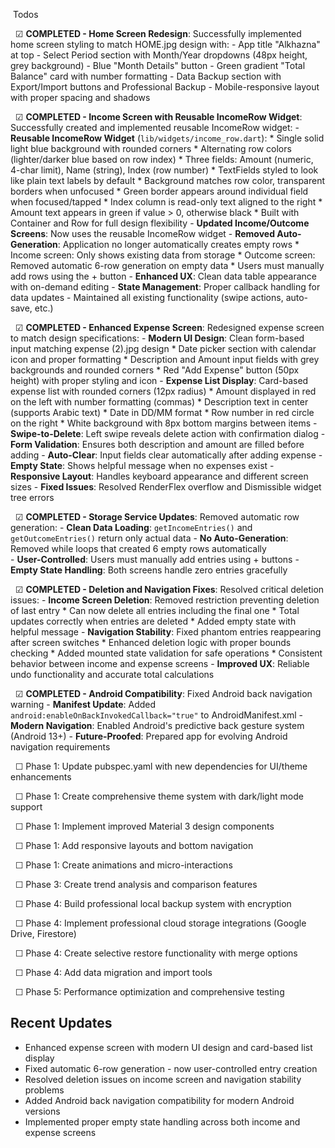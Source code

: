 &nbsp;Todos

&nbsp;   ☑ **COMPLETED - Home Screen Redesign**: Successfully implemented home screen styling to match HOME.jpg design with:
    - App title "Alkhazna" at top
    - Select Period section with Month/Year dropdowns (48px height, grey background)
    - Blue "Month Details" button
    - Green gradient "Total Balance" card with number formatting
    - Data Backup section with Export/Import buttons and Professional Backup
    - Mobile-responsive layout with proper spacing and shadows

&nbsp;   ☑ **COMPLETED - Income Screen with Reusable IncomeRow Widget**: Successfully created and implemented reusable IncomeRow widget:
    - **Reusable IncomeRow Widget** (`lib/widgets/income_row.dart`):
      * Single solid light blue background with rounded corners
      * Alternating row colors (lighter/darker blue based on row index)
      * Three fields: Amount (numeric, 4-char limit), Name (string), Index (row number)
      * TextFields styled to look like plain text labels by default
      * Background matches row color, transparent borders when unfocused
      * Green border appears around individual field when focused/tapped
      * Index column is read-only text aligned to the right
      * Amount text appears in green if value > 0, otherwise black
      * Built with Container and Row for full design flexibility
    - **Updated Income/Outcome Screens**: Now uses the reusable IncomeRow widget
    - **Removed Auto-Generation**: Application no longer automatically creates empty rows
      * Income screen: Only shows existing data from storage
      * Outcome screen: Removed automatic 6-row generation on empty data
      * Users must manually add rows using the + button
    - **Enhanced UX**: Clean data table appearance with on-demand editing
    - **State Management**: Proper callback handling for data updates
    - Maintained all existing functionality (swipe actions, auto-save, etc.)

&nbsp;   ☑ **COMPLETED - Enhanced Expense Screen**: Redesigned expense screen to match design specifications:
    - **Modern UI Design**: Clean form-based input matching expense (2).jpg design
      * Date picker section with calendar icon and proper formatting
      * Description and Amount input fields with grey backgrounds and rounded corners
      * Red "Add Expense" button (50px height) with proper styling and icon
    - **Expense List Display**: Card-based expense list with rounded corners (12px radius)
      * Amount displayed in red on the left with number formatting (commas)
      * Description text in center (supports Arabic text)
      * Date in DD/MM format
      * Row number in red circle on the right
      * White background with 8px bottom margins between items
    - **Swipe-to-Delete**: Left swipe reveals delete action with confirmation dialog
    - **Form Validation**: Ensures both description and amount are filled before adding
    - **Auto-Clear**: Input fields clear automatically after adding expense
    - **Empty State**: Shows helpful message when no expenses exist
    - **Responsive Layout**: Handles keyboard appearance and different screen sizes
    - **Fixed Issues**: Resolved RenderFlex overflow and Dismissible widget tree errors

&nbsp;   ☑ **COMPLETED - Storage Service Updates**: Removed automatic row generation:
    - **Clean Data Loading**: `getIncomeEntries()` and `getOutcomeEntries()` return only actual data
    - **No Auto-Generation**: Removed while loops that created 6 empty rows automatically  
    - **User-Controlled**: Users must manually add entries using + buttons
    - **Empty State Handling**: Both screens handle zero entries gracefully

&nbsp;   ☑ **COMPLETED - Deletion and Navigation Fixes**: Resolved critical deletion issues:
    - **Income Screen Deletion**: Removed restriction preventing deletion of last entry
      * Can now delete all entries including the final one
      * Total updates correctly when entries are deleted
      * Added empty state with helpful message
    - **Navigation Stability**: Fixed phantom entries reappearing after screen switches
      * Enhanced deletion logic with proper bounds checking
      * Added mounted state validation for safe operations
      * Consistent behavior between income and expense screens
    - **Improved UX**: Reliable undo functionality and accurate total calculations

&nbsp;   ☑ **COMPLETED - Android Compatibility**: Fixed Android back navigation warning
    - **Manifest Update**: Added `android:enableOnBackInvokedCallback="true"` to AndroidManifest.xml
    - **Modern Navigation**: Enabled Android's predictive back gesture system (Android 13+)
    - **Future-Proofed**: Prepared app for evolving Android navigation requirements

&nbsp;   ☐ Phase 1: Update pubspec.yaml with new dependencies for UI/theme enhancements

&nbsp;    ☐ Phase 1: Create comprehensive theme system with dark/light mode support

&nbsp;    ☐ Phase 1: Implement improved Material 3 design components

&nbsp;    ☐ Phase 1: Add responsive layouts and bottom navigation

&nbsp;    ☐ Phase 1: Create animations and micro-interactions

&nbsp;    ☐ Phase 3: Create trend analysis and comparison features

&nbsp;    ☐ Phase 4: Build professional local backup system with encryption

&nbsp;    ☐ Phase 4: Implement professional cloud storage integrations (Google Drive, Firestore)

&nbsp;    ☐ Phase 4: Create selective restore functionality with merge options

&nbsp;    ☐ Phase 4: Add data migration and import tools

&nbsp;    ☐ Phase 5: Performance optimization and comprehensive testing


## Recent Updates

- Enhanced expense screen with modern UI design and card-based list display
- Fixed automatic 6-row generation - now user-controlled entry creation
- Resolved deletion issues on income screen and navigation stability problems  
- Added Android back navigation compatibility for modern Android versions
- Implemented proper empty state handling across both income and expense screens